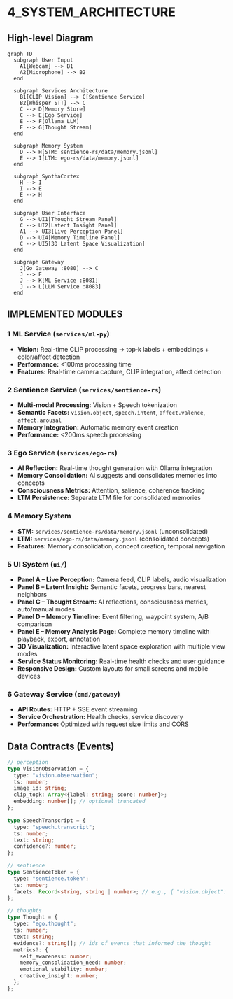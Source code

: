 # 4_SYSTEM_ARCHITECTURE

## High-level Diagram

```mermaid
graph TD
  subgraph User Input
    A1[Webcam] --> B1
    A2[Microphone] --> B2
  end

  subgraph Services Architecture
    B1[CLIP Vision] --> C[Sentience Service]
    B2[Whisper STT] --> C
    C --> D[Memory Store]
    C --> E[Ego Service]
    E --> F[Ollama LLM]
    E --> G[Thought Stream]
  end

  subgraph Memory System
    D --> H[STM: sentience-rs/data/memory.jsonl]
    E --> I[LTM: ego-rs/data/memory.jsonl]
  end

  subgraph SynthaCortex
    H --> I
    I --> E
    E --> H
  end

  subgraph User Interface
    G --> UI1[Thought Stream Panel]
    C --> UI2[Latent Insight Panel]
    A1 --> UI3[Live Perception Panel]
    D --> UI4[Memory Timeline Panel]
    C --> UI5[3D Latent Space Visualization]
  end

  subgraph Gateway
    J[Go Gateway :8080] --> C
    J --> E
    J --> K[ML Service :8081]
    J --> L[LLM Service :8083]
  end
```

## **IMPLEMENTED MODULES**

### 1 **ML Service** (`services/ml-py`)

- **Vision:** Real-time CLIP processing → top‑k labels + embeddings + color/affect detection
- **Performance:** <100ms processing time
- **Features:** Real-time camera capture, CLIP integration, affect detection

### 2 **Sentience Service** (`services/sentience-rs`)

- **Multi-modal Processing:** Vision + Speech tokenization
- **Semantic Facets:** `vision.object`, `speech.intent`, `affect.valence`, `affect.arousal`
- **Memory Integration:** Automatic memory event creation
- **Performance:** <200ms speech processing

### 3 **Ego Service** (`services/ego-rs`)

- **AI Reflection:** Real-time thought generation with Ollama integration
- **Memory Consolidation:** AI suggests and consolidates memories into concepts
- **Consciousness Metrics:** Attention, salience, coherence tracking
- **LTM Persistence:** Separate LTM file for consolidated memories

### 4 **Memory System**

- **STM:** `services/sentience-rs/data/memory.jsonl` (unconsolidated)
- **LTM:** `services/ego-rs/data/memory.jsonl` (consolidated concepts)
- **Features:** Memory consolidation, concept creation, temporal navigation

### 5 **UI System** (`ui/`)

- **Panel A – Live Perception:** Camera feed, CLIP labels, audio visualization
- **Panel B – Latent Insight:** Semantic facets, progress bars, nearest neighbors
- **Panel C – Thought Stream:** AI reflections, consciousness metrics, auto/manual modes
- **Panel D – Memory Timeline:** Event filtering, waypoint system, A/B comparison
- **Panel E – Memory Analysis Page:** Complete memory timeline with playback, export, annotation
- **3D Visualization:** Interactive latent space exploration with multiple view modes
- **Service Status Monitoring:** Real-time health checks and user guidance
- **Responsive Design:** Custom layouts for small screens and mobile devices

### 6 **Gateway Service** (`cmd/gateway`)

- **API Routes:** HTTP + SSE event streaming
- **Service Orchestration:** Health checks, service discovery
- **Performance:** Optimized with request size limits and CORS

## Data Contracts (Events)

```ts
// perception
type VisionObservation = {
  type: "vision.observation";
  ts: number;
  image_id: string;
  clip_topk: Array<{label: string; score: number}>;
  embedding: number[]; // optional truncated
};

type SpeechTranscript = {
  type: "speech.transcript";
  ts: number;
  text: string;
  confidence?: number;
};

// sentience
type SentienceToken = {
  type: "sentience.token";
  ts: number;
  facets: Record<string, string | number>; // e.g., { "vision.object": "cat", "affect.valence": +0.3 }
};

// thoughts
type Thought = {
  type: "ego.thought";
  ts: number;
  text: string;
  evidence?: string[]; // ids of events that informed the thought
  metrics?: {
    self_awareness: number;
    memory_consolidation_need: number;
    emotional_stability: number;
    creative_insight: number;
  };
};
```
